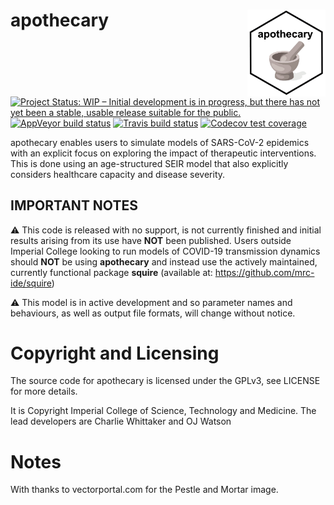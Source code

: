 
<!-- README.md is generated from README.Rmd. Please edit that file -->

# apothecary <img src=https://github.com/mrc-ide/apothecary/blob/master/man/figures/apothecary_logo.PNG align="right" height="138.5" />

<!-- badges: start -->

[![Project Status: WIP – Initial development is in progress, but there
has not yet been a stable, usable release suitable for the
public.](https://www.repostatus.org/badges/latest/wip.svg)](https://www.repostatus.org/#wip)
[![AppVeyor build
status](https://ci.appveyor.com/api/projects/status/github/mrc-ide/squire?branch=master&svg=true)](https://ci.appveyor.com/project/cwhittaker1000/apothecary)
[![Travis build
status](https://travis-ci.org/mrc-ide/apothecary.svg?branch=master)](https://travis-ci.org/mrc-ide/apothecary)
[![Codecov test
coverage](https://codecov.io/gh/mrc-ide/apothecary/branch/master/graph/badge.svg)](https://codecov.io/gh/mrc-ide/apothecary?branch=master)
<!-- badges: end -->

apothecary enables users to simulate models of SARS-CoV-2 epidemics with
an explicit focus on exploring the impact of therapeutic interventions.
This is done using an age-structured SEIR model that also explicitly
considers healthcare capacity and disease severity.

## IMPORTANT NOTES

:warning: This code is released with no support, is not currently
finished and initial results arising from its use have **NOT** been
published. Users outside Imperial College looking to run models of
COVID-19 transmission dynamics should **NOT** be using **apothecary**
and instead use the actively maintained, currently functional package
**squire** (available at: <https://github.com/mrc-ide/squire>)

:warning: This model is in active development and so parameter names and
behaviours, as well as output file formats, will change without notice.

# Copyright and Licensing

The source code for apothecary is licensed under the GPLv3, see LICENSE
for more details.

It is Copyright Imperial College of Science, Technology and Medicine.
The lead developers are Charlie Whittaker and OJ Watson

# Notes

With thanks to vectorportal.com for the Pestle and Mortar image.
